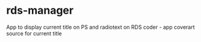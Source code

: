 rds-manager
===========

App to display current title on PS and radiotext on RDS coder - app coverart source for current title
